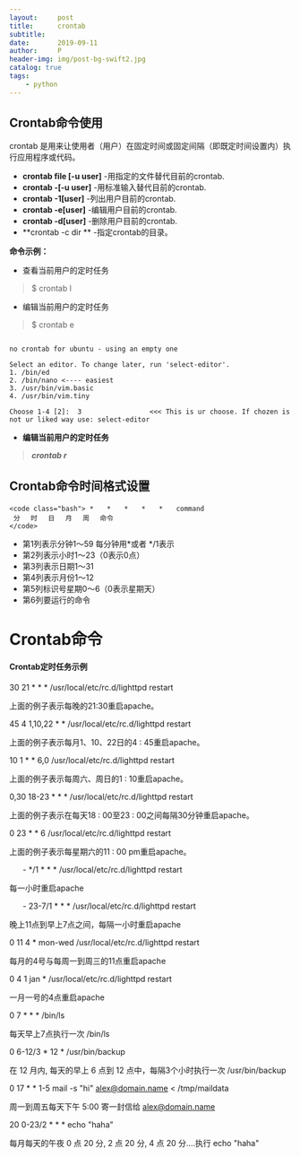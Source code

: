 ```yaml
---
layout:     post
title:      crontab
subtitle:   
date:       2019-09-11
author:     P
header-img: img/post-bg-swift2.jpg
catalog: true
tags:
    - python
---
```

## Crontab命令使用

crontab 是用来让使用者（用户）在固定时间或固定间隔（即既定时间设置内）执行应用程序或代码。

- **crontab file [-u user]** -用指定的文件替代目前的crontab.
- **crontab -[-u user]** -用标准输入替代目前的crontab.
- **crontab -1[user]** -列出用户目前的crontab.
- **crontab -e[user]** -编辑用户目前的crontab.
- **crontab -d[user]** -删除用户目前的crontab.
- **crontab -c dir ** -指定crontab的目录。

**命令示例：**

- 查看当前用户的定时任务

> $ crontab l

- 编辑当前用户的定时任务

> $ crontab e

```

no crontab for ubuntu - using an empty one

Select an editor. To change later, run 'select-editor'.
1. /bin/ed
2. /bin/nano <---- easiest
3. /usr/bin/vim.basic
4. /usr/bin/vim.tiny

Choose 1-4 [2]:  3                 <<< This is ur choose. If chozen is not ur liked way use: select-editor 
```

- **编辑当前用户的定时任务**

> **<em id="__mceDel">crontab r**</em>

## Crontab命令时间格式设置

```
<code class="bash"> *　　*　　*　　*　　*　　command 
 分　 时　 日　 月　 周　 命令 
</code>
```

- 第1列表示分钟1～59 每分钟用*或者 */1表示
- 第2列表示小时1～23（0表示0点）
- 第3列表示日期1～31
- 第4列表示月份1～12
- 第5列标识号星期0～6（0表示星期天）
- 第6列要运行的命令

# Crontab命令

#### Crontab定时任务示例

> 
30 21 * * * /usr/local/etc/rc.d/lighttpd restart


上面的例子表示每晚的21:30重启apache。

> 
45 4 1,10,22 * * /usr/local/etc/rc.d/lighttpd restart


上面的例子表示每月1、10、22日的4 : 45重启apache。

> 
10 1 * * 6,0 /usr/local/etc/rc.d/lighttpd restart


上面的例子表示每周六、周日的1 : 10重启apache。

> 
0,30 18-23 * * * /usr/local/etc/rc.d/lighttpd restart


上面的例子表示在每天18 : 00至23 : 00之间每隔30分钟重启apache。

> 
0 23 * * 6 /usr/local/etc/rc.d/lighttpd restart


上面的例子表示每星期六的11 : 00 pm重启apache。

> 
<ul>
- */1 * * * /usr/local/etc/rc.d/lighttpd restart
</ul>


每一小时重启apache

> 
<ul>
- 23-7/1 * * * /usr/local/etc/rc.d/lighttpd restart
</ul>


晚上11点到早上7点之间，每隔一小时重启apache

> 
0 11 4 * mon-wed /usr/local/etc/rc.d/lighttpd restart


每月的4号与每周一到周三的11点重启apache

> 
0 4 1 jan * /usr/local/etc/rc.d/lighttpd restart


一月一号的4点重启apache

> 
0 7 * * * /bin/ls


每天早上7点执行一次 /bin/ls

> 
0 6-12/3 * 12 * /usr/bin/backup


在 12 月内, 每天的早上 6 点到 12 点中，每隔3个小时执行一次 /usr/bin/backup

> 
0 17 * * 1-5 mail -s "hi" [alex@domain.name](https://link.jianshu.com?t=mailto:alex@domain.name) < /tmp/maildata


周一到周五每天下午 5:00 寄一封信给 [alex@domain.name](https://link.jianshu.com?t=mailto:alex@domain.name)

> 
20 0-23/2 * * * echo "haha"


每月每天的午夜 0 点 20 分, 2 点 20 分, 4 点 20 分....执行 echo "haha"
